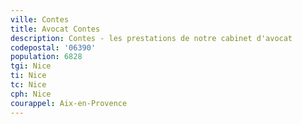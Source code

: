 ```yaml
---
ville: Contes
title: Avocat Contes
description: Contes - les prestations de notre cabinet d'avocat
codepostal: '06390'
population: 6828
tgi: Nice
ti: Nice
tc: Nice
cph: Nice
courappel: Aix-en-Provence
---
```

